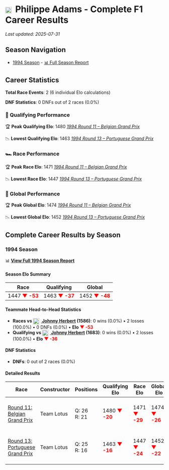 # <img src="https://upload.wikimedia.org/wikipedia/commons/6/65/Flag_of_Belgium.svg" alt="Belgium" width="20" height="auto" style="vertical-align: middle; margin-right: 5px;" onerror="this.outerHTML='🇧🇪'; this.style.marginRight='5px';"/> Philippe Adams - Complete F1 Career Results

*Last updated: 2025-07-31*

## Season Navigation

- [1994 Season](#1994-season) - [📊 Full Season Report](../seasons/1994-season-report)

## Career Statistics

**Total Race Events**: 2 (6 individual Elo calculations)

**DNF Statistics**: 0 DNFs out of 2 races (0.0%)

### 🏁 Qualifying Performance

🏆 **Peak Qualifying Elo**: 1480
   *[1994 Round 11 – Belgian Grand Prix](../seasons/1994-season-report#round-11-belgian-grand-prix)*

📉 **Lowest Qualifying Elo**: 1463
   *[1994 Round 13 – Portuguese Grand Prix](../seasons/1994-season-report#round-13-portuguese-grand-prix)*

### 🏎️ Race Performance

🏆 **Peak Race Elo**: 1471
   *[1994 Round 11 – Belgian Grand Prix](../seasons/1994-season-report#round-11-belgian-grand-prix)*

📉 **Lowest Race Elo**: 1447
   *[1994 Round 13 – Portuguese Grand Prix](../seasons/1994-season-report#round-13-portuguese-grand-prix)*

### 🌟 Global Performance

🏆 **Peak Global Elo**: 1474
   *[1994 Round 11 – Belgian Grand Prix](../seasons/1994-season-report#round-11-belgian-grand-prix)*

📉 **Lowest Global Elo**: 1452
   *[1994 Round 13 – Portuguese Grand Prix](../seasons/1994-season-report#round-13-portuguese-grand-prix)*


## Complete Career Results by Season

### 1994 Season

📊 **[View Full 1994 Season Report](../seasons/1994-season-report)**

#### Season Elo Summary

| Race | Qualifying | Global |
|------|------------|--------|
| 1447 **<span style="color: red;">▼ -53</span>** | 1463 **<span style="color: red;">▼ -37</span>** | 1452 **<span style="color: red;">▼ -48</span>** |

#### Teammate Head-to-Head Statistics

- **Races vs [<img src="https://upload.wikimedia.org/wikipedia/commons/thumb/8/83/Flag_of_the_United_Kingdom_%283-5%29.svg/512px-Flag_of_the_United_Kingdom_%283-5%29.svg.png?20250726143817" alt="United Kingdom" width="20" height="auto" style="vertical-align: middle; margin-right: 5px;" onerror="this.outerHTML='🇬🇧'; this.style.marginRight='5px';"/> Johnny Herbert](johnny-herbert) (1586)**: 0 wins (0.0%) • 2 losses (100.0%) • 0 DNFs (0.0%) • **Elo **<span style="color: red;">▼ -53</span>****
- **Qualifying vs [<img src="https://upload.wikimedia.org/wikipedia/commons/thumb/8/83/Flag_of_the_United_Kingdom_%283-5%29.svg/512px-Flag_of_the_United_Kingdom_%283-5%29.svg.png?20250726143817" alt="United Kingdom" width="20" height="auto" style="vertical-align: middle; margin-right: 5px;" onerror="this.outerHTML='🇬🇧'; this.style.marginRight='5px';"/> Johnny Herbert](johnny-herbert) (1683)**: 0 wins (0.0%) • 2 losses (100.0%) • **Elo <span style="color: red;">▼ -36</span>**


#### DNF Statistics

- **DNFs**: 0 out of 2 races (0.0%)

#### Detailed Results

| Race | Constructor | Positions | Qualifying Elo | Race Elo | Global Elo | Teammate |
|------|-------------|-----------|----------------|----------|------------|----------|
| [Round 11: Belgian Grand Prix](../seasons/1994-season-report#round-11-belgian-grand-prix) | Team Lotus | Q: 26<br/>R: 21 | 1480 **<span style="color: red;">▼ -20</span>** | 1471 **<span style="color: red;">▼ -29</span>** | 1474 **<span style="color: red;">▼ -26</span>** | [<img src="https://upload.wikimedia.org/wikipedia/commons/thumb/8/83/Flag_of_the_United_Kingdom_%283-5%29.svg/512px-Flag_of_the_United_Kingdom_%283-5%29.svg.png?20250726143817" alt="United Kingdom" width="20" height="auto" style="vertical-align: middle; margin-right: 5px;" onerror="this.outerHTML='🇬🇧'; this.style.marginRight='5px';"/> Johnny Herbert](johnny-herbert)<br/>Q: 20<br/>R: 12 |
| [Round 13: Portuguese Grand Prix](../seasons/1994-season-report#round-13-portuguese-grand-prix) | Team Lotus | Q: 25<br/>R: 16 | 1463 **<span style="color: red;">▼ -16</span>** | 1447 **<span style="color: red;">▼ -24</span>** | 1452 **<span style="color: red;">▼ -22</span>** | [<img src="https://upload.wikimedia.org/wikipedia/commons/thumb/8/83/Flag_of_the_United_Kingdom_%283-5%29.svg/512px-Flag_of_the_United_Kingdom_%283-5%29.svg.png?20250726143817" alt="United Kingdom" width="20" height="auto" style="vertical-align: middle; margin-right: 5px;" onerror="this.outerHTML='🇬🇧'; this.style.marginRight='5px';"/> Johnny Herbert](johnny-herbert)<br/>Q: 20<br/>R: 11 |

